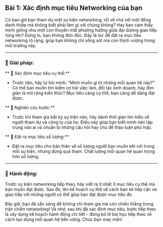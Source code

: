 ## Bài 1: Xác định mục tiêu Networking của bạn

Có bao giờ bạn tham dự một sự kiện networking, rồi về nhà với một đống danh thiếp mà không biết phải làm gì với chúng không? Hay bạn cảm thấy mình giống như một con thuyền mất phương hướng giữa đại dương giao tiếp rộng lớn? Đừng lo, bạn không đơn độc. Đây là lúc để đặt ra mục tiêu networking rõ ràng, giúp bạn không chỉ sống sót mà còn thịnh vượng trong môi trường này.

---

### 📌 Giải pháp:

** 🔹 Xác định mục tiêu cụ thể:**
- Trước tiên, hãy tự hỏi mình: "Mình muốn gì từ những mối quan hệ này?" Có thể bạn muốn tìm kiếm cơ hội việc làm, đối tác kinh doanh, hay đơn giản là mở rộng kiến thức? Mục tiêu càng cụ thể, bạn càng dễ dàng đạt được.

** 🔹 Nghiên cứu trước:**
- Trước khi tham gia bất kỳ sự kiện nào, hãy dành thời gian tìm hiểu về người tham dự và công ty của họ. Điều này giúp bạn biết mình nên tập trung vào ai và chuẩn bị những câu hỏi hay chủ đề thảo luận phù hợp.

** 🔹 Đặt ra mục tiêu số lượng:**
- Đặt ra mục tiêu cho bản thân về số lượng người bạn muốn kết nối trong mỗi sự kiện, nhưng đừng quá tham. Chất lượng mối quan hệ quan trọng hơn số lượng.

---

### 🚀 Hành động:

Trước sự kiện networking tiếp theo, hãy viết ra ít nhất 3 mục tiêu cụ thể mà bạn muốn đạt được. Sau đó, lên kế hoạch cụ thể về cách bạn sẽ tiếp cận và giao tiếp với những người có thể giúp bạn đạt được mục tiêu đó.

Bây giờ, bạn đã sẵn sàng để không chỉ tham gia mà còn chiến thắng trong trận chiến networking! Và nhớ, sau khi đã xác định mục tiêu, bước tiếp theo là xây dựng kế hoạch hành động chi tiết – đừng bỏ lỡ bài học tiếp theo về cách tạo dựng mối quan hệ bền vững. Chúc bạn may mắn!